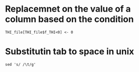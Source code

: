 # Replacemnet on the value of a column based on the condition ###################
```
THI_file[THI_file$f_THI<0] <- 0
```
# Substitutin tab to space in unix
```
sed 's/ /\t/g'

```
